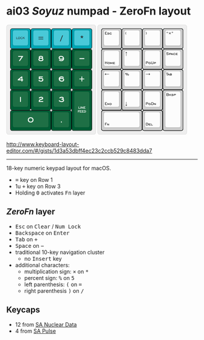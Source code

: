 # ai03 <em>Soyuz</em> numpad - ZeroFn layout

![Soyuz numpad 18-key layout](ai03-soyuz-numpad.png) ![ai0s Soyuz numpad - ZeroFn layer](ai03-soyuz-numpad-zerofn.png)

<http://www.keyboard-layout-editor.com/#/gists/1d3a53dbff4ec23c2ccb529c8483dda7>

-----

18-key numeric keypad layout for macOS.

* <kbd>=</kbd> key on Row 1
* 1u <kbd>+</kbd> key on Row 3
* Holding <kbd>0</kbd> activates <kbd>Fn</kbd> layer

## <em>ZeroFn</em> layer

* <kbd>Esc</kbd> on <kbd>Clear</kbd> / <kbd>Num Lock</kbd>
* <kbd>Backspace</kbd> on <kbd>Enter</kbd>
* <kbd>Tab</kbd> on <kbd>+</kbd>
* <kbd>Space</kbd> on <kbd>&minus;</kbd>
* traditional 10-key navigation cluster
  * no <kbd>Insert</kbd> key
* additional characters:
  * multiplication sign: <kbd>&times;</kbd> on <kbd>*</kbd>
  * percent sign: <kbd>%</kbd> on <kbd>5</kbd>
  * left parenthesis: <kbd>(</kbd>  on <kbd>=</kbd>
  * right parenthesis <kbd>)</kbd>  on <kbd>/</kbd>

## Keycaps

* 12 from [SA Nuclear Data](https://pimpmykeyboard.com/sa-nuclear-data-keyset-two-shot/)
* 4 from [SA Pulse](https://drop.com/buy/pulse-sa-keycap-set)
